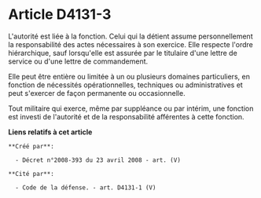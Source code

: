 # Article D4131-3

L'autorité est liée à la fonction. Celui qui la détient assume personnellement la responsabilité des actes nécessaires à son
exercice. Elle respecte l'ordre hiérarchique, sauf lorsqu'elle est assurée par le titulaire d'une lettre de service ou d'une
lettre de commandement.

Elle peut être entière ou limitée à un ou plusieurs domaines particuliers, en fonction de nécessités opérationnelles,
techniques ou administratives et peut s'exercer de façon permanente ou occasionnelle.

Tout militaire qui exerce, même par suppléance ou par intérim, une fonction est investi de l'autorité et de la responsabilité
afférentes à cette fonction.

**Liens relatifs à cet article**

	**Créé par**:

	  - Décret n°2008-393 du 23 avril 2008 - art. (V)

	**Cité par**:

	  - Code de la défense. - art. D4131-1 (V)
